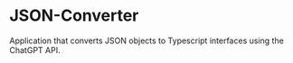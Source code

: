 # JSON-Converter
Application that converts JSON objects to Typescript interfaces using the ChatGPT API.
